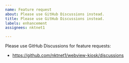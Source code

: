 ```yaml
---
name: Feature request
about: Please use GitHub Discussions instead.
title: Please use GitHub Discussions instead.
labels: enhancement
assignees: nktnet1

---
```


Please use GitHub Discussions for feature requests:
- https://github.com/nktnet1/webview-kiosk/discussions
